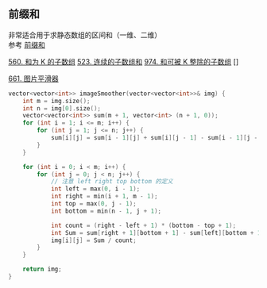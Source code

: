 ## 前缀和
非常适合用于求静态数组的区间和（一维、二维）  
参考 [前缀和](https://www.cnblogs.com/-Ackerman/p/11162651.html)

[560. 和为 K 的子数组](https://leetcode.cn/problems/subarray-sum-equals-k/)
[523. 连续的子数组和](https://leetcode.cn/problems/continuous-subarray-sum/)
[974. 和可被 K 整除的子数组](https://leetcode.cn/problems/subarray-sums-divisible-by-k/)
[]

[661. 图片平滑器](https://leetcode-cn.com/problems/image-smoother/)
```cpp
vector<vector<int>> imageSmoother(vector<vector<int>>& img) {
    int m = img.size();
    int n = img[0].size();
    vector<vector<int>> sum(m + 1, vector<int> (n + 1, 0));
    for (int i = 1; i <= m; i++) {
        for (int j = 1; j <= n; j++) {
            sum[i][j] = sum[i - 1][j] + sum[i][j - 1] - sum[i - 1][j - 1] + img[i - 1][j - 1];
        }
    }

    for (int i = 0; i < m; i++) {
        for (int j = 0; j < n; j++) {
            // 注意 left right top bottom 的定义
            int left = max(0, i - 1);
            int right = min(i + 1, m - 1);
            int top = max(0, j - 1);
            int bottom = min(n - 1, j + 1);

            int count = (right - left + 1) * (bottom - top + 1);
            int Sum = sum[right + 1][bottom + 1] - sum[left][bottom + 1] - sum[right + 1][top] + sum[left][top];
            img[i][j] = Sum / count;
        }
    }

    return img;
}
```